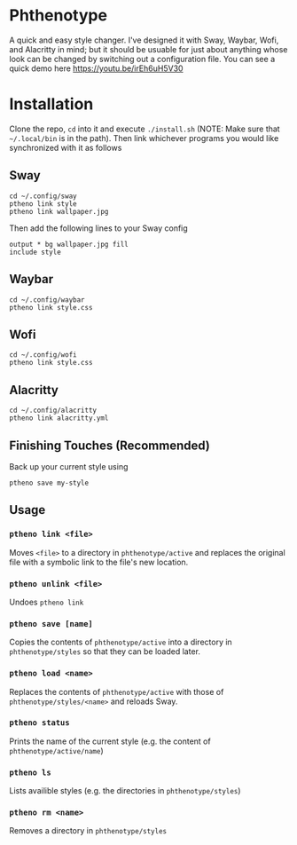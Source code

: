 # Phthenotype
A quick and easy style changer. I've designed it with Sway, Waybar, Wofi, and Alacritty in mind; but it should be usuable for just about anything whose look can be changed by switching out a configuration file. You can see a quick demo here https://youtu.be/irEh6uH5V30

# Installation
Clone the repo, `cd` into it and execute `./install.sh` (NOTE: Make sure that `~/.local/bin` is in the path). Then link whichever programs you would like synchronized with it as follows

## Sway
```
cd ~/.config/sway
ptheno link style
ptheno link wallpaper.jpg
```

Then add the following lines to your Sway config
```
output * bg wallpaper.jpg fill
include style
```

## Waybar
```
cd ~/.config/waybar
ptheno link style.css
```

## Wofi
```
cd ~/.config/wofi
ptheno link style.css
```

## Alacritty
```
cd ~/.config/alacritty
ptheno link alacritty.yml
```

## Finishing Touches (Recommended)
Back up your current style using
```
ptheno save my-style
```


## Usage
### `ptheno link <file>` 
Moves `<file>` to a directory in `phthenotype/active` and replaces the original file with a symbolic link to the file's new location.

### `ptheno unlink <file>`
Undoes `ptheno link`

### `ptheno save [name]`
Copies the contents of `phthenotype/active` into a directory in `phthenotype/styles` so that they can be loaded later.

### `ptheno load <name>`
Replaces the contents of `phthenotype/active` with those of `phthenotype/styles/<name>` and reloads Sway. 

### `ptheno status`
Prints the name of the current style (e.g. the content of `phthenotype/active/name`)

### `ptheno ls`
Lists availible styles (e.g. the directories in `phthenotype/styles`)

### `ptheno rm <name>`
Removes a directory in `phthenotype/styles`

